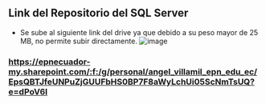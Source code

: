 ## Link del Repositorio del SQL Server
- Se sube al siguiente link del drive ya que debido a su peso mayor de 25 MB, no permite subir directamente.
![image](https://github.com/user-attachments/assets/0b4f479a-88be-4069-b283-0a295dfb5948)
### https://epnecuador-my.sharepoint.com/:f:/g/personal/angel_villamil_epn_edu_ec/EpsQBTJfeUNPuZjGUUFbHS0BP7F8aWyLchUi05ScNmTsUQ?e=dPoV6I
